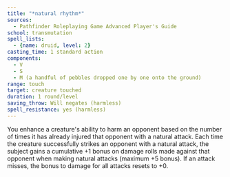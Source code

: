 ```yaml
---
title: "*natural rhythm*"
sources:
  - Pathfinder Roleplaying Game Advanced Player's Guide
school: transmutation
spell_lists:
  - {name: druid, level: 2}
casting_time: 1 standard action
components:
  - V
  - S
  - M (a handful of pebbles dropped one by one onto the ground)
range: touch
target: creature touched
duration: 1 round/level
saving_throw: Will negates (harmless)
spell_resistance: yes (harmless)
---
```


You enhance a creature's ability to harm an opponent based on the number of times it has already injured that opponent with a natural attack. Each time the creature successfully strikes an opponent with a natural attack, the subject gains a cumulative +1 bonus on damage rolls made against that opponent when making natural attacks (maximum +5 bonus). If an attack misses, the bonus to damage for all attacks resets to +0.
